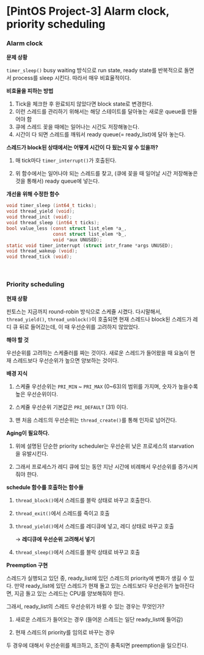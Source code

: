 # [PintOS Project-3]  Alarm clock, priority scheduling



### Alarm clock

**문제 상황**

`timer_sleep()` busy waiting 방식으로 run state, ready state를 반복적으로 돌면서 process를 sleep 시킨다. 따라서 매우 비효율적이다. 

**비효율을 피하는 방법**

1. Tick을 체크한 후 완료되지 않았다면 block state로 변경한다.
2. 이런 스레드를 관리하기 위해서는 해당 스테이트를 달아놓는 새로운 queue를 만들어야 함
3. 큐에 스레드 꽂을 때에는 일어나는 시간도 저장해놓는다.
4. 시간이 다 되면 스레드를 깨워서 ready queue(= ready_list)에 달아 놓는다.

**스레드가 block된 상태에서는 어떻게 시간이 다 됬는지 알 수 있을까?**

1. 매 tick마다 `timer_interrupt()`가 호출된다.

2. 위 함수에서는 일어나야 되는 스레드를 찾고, (큐에 꽂을 때 일어날 시간 저장해놓은 것을 통해서) ready queue에 넣는다.

**개선을 위해 수정한 함수**

```c
void timer_sleep (int64_t ticks);
void thread_yield (void);
void thread_init (void);
void thread_sleep (int64_t ticks);
bool value_less (const struct list_elem *a_, 
                 const struct list_elem *b_, 
                 void *aux UNUSED);
static void timer_interrupt (struct intr_frame *args UNUSED);
void thread_wakeup (void);
void thread_tick (void);

```

<br>

### Priority scheduling

**현재 상황**

핀토스는 지금까지 round-robin 방식으로 스케쥴 시켰다. ﻿다시말해서, `thread_yield()`, `thread_unblock()`이 호출되면 현재 스레드나 block된 스레드가 레디 큐 뒤로 들어갔는데, 이 때 우선순위를 고려하지 않았었다.

**해야 할 것**

﻿우선순위를 고려하는 스케쥴러를 짜는 것이다. ﻿새로운 스레드가 들어왔을 때 요놈이 현재 스레드보다 우선순위가 높으면 양보하는 것이다.

**배경 지식**

1. 스케쥴 우선순위는 `PRI_MIN` ~ `PRI_MAX` (0~63)의 범위를 가지며, 숫자가 높을수록 높은 우선순위이다.

2. 스케쥴 우선순위 기본값은 `PRI_DEFAULT` (31) 이다.

3. 맨 처음 스레드의 우선순위는 `thread_create()`를 통해 인자로 넘어간다.

**Aging이 필요하다.**

1. 위에 설명된 단순한 priority scheduler는 우선순위 낮은 프로세스의 starvation을 유발시킨다.

2. 그래서 프로세스가 레디 큐에 있는 동안 지난 시간에 비례해서 우선순위를 증가시켜줘야 한다.

**schedule 함수를 호출하는 함수들**

1. `thread_block()`에서 스레드를 블락 상태로 바꾸고 호출한다.

2. `thread_exit()`에서 스레드를 죽이고 호출

3. `thread_yield()`에서 스레드를 레디큐에 넣고, 레디 상태로 바꾸고 호출

   → **레디큐에 우선순위 고려해서 넣기**

4. `thread_sleep()`에서 스레드를 블락 상태로 바꾸고 호출

﻿**Preemption 구현**

스레드가 실행되고 있던 중, ready_list에 있던 스레드의 priority에 변화가 생길 수 있다. 만약 ready_list에 있던 스레드가 현재 돌고 있는 스레드보다 우선순위가 높아진다면, 지금 돌고 있는 스레드는 CPU를 양보해줘야 한다.

﻿그래서, ready_list의 스레드 우선순위가 바뀔 수 있는 경우는 무엇인가?

1. 새로운 스레드가 들어오는 경우 (들어온 스레드는 일단 ready_list에 들어감)

2. 현재 스레드의 priority를 임의로 바꾸는 경우

두 경우에 대해서 우선순위를 체크하고, 조건이 충족되면 preemption을 일으킨다. 


